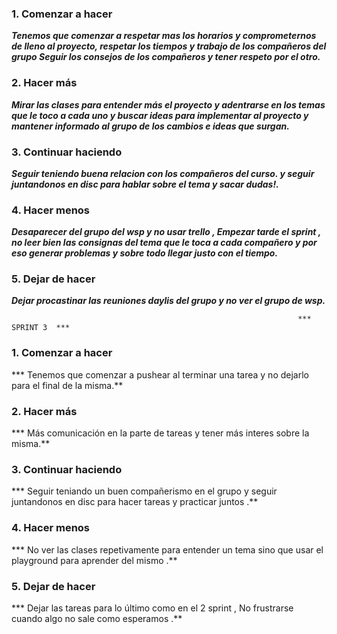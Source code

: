 ### 1. Comenzar a hacer

  ***Tenemos que comenzar a respetar mas los horarios y comprometernos de lleno al proyecto, respetar los tiempos y trabajo de los compañeros del grupo Seguir los consejos de los compañeros y tener respeto por el otro.***

 ### 2. Hacer más

  ***Mirar las clases para entender más el proyecto y adentrarse en los temas que le toco a cada uno y buscar ideas para implementar al proyecto y mantener informado al grupo de los cambios e ideas que surgan.***
  
  ### 3. Continuar haciendo

  ***Seguir teniendo buena relacion con los compañeros del curso. y seguir juntandonos en disc para hablar sobre el tema y sacar dudas!.***
  
 ###  4. Hacer menos

  ***Desaparecer del grupo del wsp y no usar trello , Empezar tarde el sprint , no leer bien las consignas del tema que le toca a cada compañero y por eso generar problemas y sobre todo llegar justo con el tiempo.***

 ### 5. Dejar de hacer

  ***Dejar procastinar las reuniones daylis del grupo y no ver el grupo de wsp.***

                                                                    *** SPRINT 3  ***

### 1. Comenzar a hacer 

  *** Tenemos que comenzar a pushear al terminar una tarea y no dejarlo para el final de la misma.**

### 2. Hacer más

  *** Más comunicación en la parte de tareas y tener más interes sobre la misma.**

### 3. Continuar haciendo

  *** Seguir teniando un buen compañerismo en el grupo y seguir juntandonos en disc para hacer tareas y practicar juntos .**

###  4. Hacer menos

 *** No ver las clases repetivamente para entender un tema sino que usar el playground para aprender del mismo .**

### 5. Dejar de hacer

*** Dejar las tareas para lo último como en el 2 sprint , No frustrarse cuando algo no sale como esperamos .**
